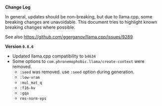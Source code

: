 **Change Log**

In general, updates should be non-breaking, but due to llama.cpp, some breaking changes are unavoidable. This document tries to highlight known breaking changes where possible.

See also https://github.com/ggerganov/llama.cpp/issues/9289

**Version `0.8.6`**
- Updated llama.cpp compatibility to `b4634`
- Some options to `com.phronemophobic.llama/create-context` were removed.
  - `:seed` was removed. use `:seed` option during generation.
  - `:low-vram`
  - `:mul_mat_q`
  - `:f16-kv`
  - `:gqa`
  - `rms-norm-eps`


